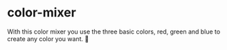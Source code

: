 # color-mixer

With this color mixer you use the three basic colors, red, green and blue to create any color you want. 🤩
